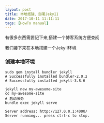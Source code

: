 ```yaml
---
layout: post
title: 本地搭建、部署JekyII
date: 2017-10-11 11:11:11
tags: [HowTo manual]
---
```


有很多东西需要记下来,搭建一个博客系统方便查阅

我们接下来在本地搭建一个JekyII环境


### 创建本地环境
``` shell
sudo gem install bundler jekyll
# Successfully installed bundler-2.0.2
# Successfully installed jekyll-3.8.6

jekyll new my-awesome-site
cd my-awesome-site
# 启动服务
bundle exec jekyll serve
```

```
Server address: http://127.0.0.1:4000/
Server running... press ctrl-c to stop.
```
